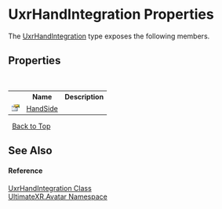 # UxrHandIntegration Properties
 

The <a href="T_UltimateXR_Avatar_UxrHandIntegration">UxrHandIntegration</a> type exposes the following members.


## Properties
&nbsp;<table><tr><th></th><th>Name</th><th>Description</th></tr><tr><td>![Public property](media/pubproperty.gif "Public property")</td><td><a href="P_UltimateXR_Avatar_UxrHandIntegration_HandSide">HandSide</a></td><td /></tr></table>&nbsp;
<a href="#uxrhandintegration-properties">Back to Top</a>

## See Also


#### Reference
<a href="T_UltimateXR_Avatar_UxrHandIntegration">UxrHandIntegration Class</a><br /><a href="N_UltimateXR_Avatar">UltimateXR.Avatar Namespace</a><br />